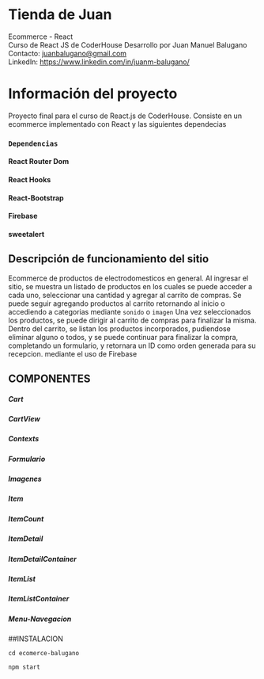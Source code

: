 # Tienda de Juan
Ecommerce - React \
Curso de React JS de CoderHouse
Desarrollo por Juan Manuel Balugano\
Contacto: juanbalugano@gmail.com\
LinkedIn: https://www.linkedin.com/in/juanm-balugano/

# Información del proyecto

Proyecto final para el curso de React.js de CoderHouse. 
Consiste en un ecommerce implementado con React y las siguientes dependecias
### `Dependencias`
#### React Router Dom
#### React Hooks
#### React-Bootstrap
#### Firebase
#### sweetalert


## Descripción de funcionamiento del sitio

Ecommerce de productos de electrodomesticos en general. Al ingresar el sitio, se muestra un listado de productos en los cuales se puede acceder a cada uno,
seleccionar una cantidad y agregar al carrito de compras. Se puede seguir agregando productos al carrito retornando al inicio o accediendo a categorias mediante ``sonido`` o ``imagen`` Una vez seleccionados los productos,
se puede dirigir al carrito de compras para finalizar la misma. Dentro del carrito, se listan los productos incorporados, pudiendose eliminar alguno o todos,
y se puede continuar para finalizar la compra, completando un formulario, y retornara un ID como orden generada para su recepcion. mediante el uso de Firebase

## COMPONENTES

##### Cart
##### CartView
##### Contexts
##### Formulario
##### Imagenes
##### Item
##### ItemCount
##### ItemDetail
##### ItemDetailContainer
##### ItemList
##### ItemListContainer
##### Menu-Navegacion

##INSTALACION

``cd ecomerce-balugano``

``npm start``



